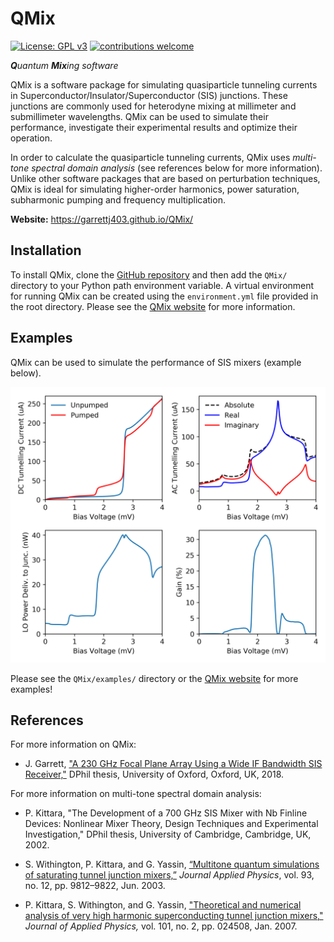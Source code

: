 # QMix

[![License: GPL v3](https://img.shields.io/badge/License-GPL%20v3-blue.svg)](https://www.gnu.org/licenses/gpl-3.0)
[![contributions welcome](https://img.shields.io/badge/contributions-welcome-brightgreen.svg?style=flat)](https://github.com/garrettj403/QMix/issues)

***Q**uantum* ***Mix**ing software*

QMix is a software package for simulating quasiparticle tunneling currents in Superconductor/Insulator/Superconductor (SIS) junctions. These junctions are commonly used for heterodyne mixing at millimeter and submillimeter wavelengths. QMix can be used to simulate their performance, investigate their experimental results and optimize their operation.

In order to calculate the quasiparticle tunneling currents, QMix uses *multi-tone spectral domain analysis* (see references below for more information). Unlike other software packages that are based on perturbation techniques, QMix is ideal for simulating higher-order harmonics, power saturation, subharmonic pumping and frequency multiplication. 

**Website:** https://garrettj403.github.io/QMix/

Installation
------------

To install QMix, clone the [GitHub repository](https://github.com/garrettj403/QMix) and then add the ``QMix/`` directory to your Python path environment variable. A virtual environment for running QMix can be created using the ``environment.yml`` file provided in the root directory. Please see the [QMix website](https://garrettj403.github.io/QMix/setup.html) for more information.

Examples
--------

QMix can be used to simulate the performance of SIS mixers (example below). 

![](example.png)

Please see the ``QMix/examples/`` directory or the [QMix website](https://garrettj403.github.io/QMix/single-tone-simple.html) for more examples! 

References
----------

For more information on QMix:

- J. Garrett, ["A 230 GHz Focal Plane Array Using a Wide IF Bandwidth SIS Receiver,"](https://ora.ox.ac.uk/objects/uuid:d47fbf3b-1cf3-4e58-be97-767b9893066e) DPhil thesis, University of Oxford, Oxford, UK, 2018.

For more information on multi-tone spectral domain analysis: 

- P. Kittara, "The Development of a 700 GHz SIS Mixer with Nb Finline Devices: Nonlinear Mixer Theory, Design Techniques and Experimental Investigation," DPhil thesis, University of Cambridge, Cambridge, UK, 2002.

- S. Withington, P. Kittara, and G. Yassin, [“Multitone quantum simulations of saturating tunnel junction mixers,”](http://aip.scitation.org/doi/10.1063/1.1576515) *Journal Applied Physics*, vol. 93, no. 12, pp. 9812–9822, Jun. 2003.

- P. Kittara, S. Withington, and G. Yassin, ["Theoretical and numerical analysis of very high harmonic superconducting tunnel junction mixers,"](https://aip.scitation.org/doi/10.1063/1.2424407) *Journal of Applied Physics,* vol. 101, no. 2, pp. 024508, Jan. 2007.
